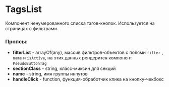 # TagsList

Компонент ненумерованного списка тэгов-кнопок. Используется на страницах с
фильтрами.

### Пропсы:

- **filterList** - arrayOf(any), массив фильтров-объектов с полями `filter`
  , `name` и `isActive`, на этих данных рендерится компонент `PseudoButtonTag`
- **sectionClass** - string, класс-миксин для секций
- **name** - string, имя группы инпутов
- **handleClick** - function, функция-обработчик клика на кнопку-чекбокс
